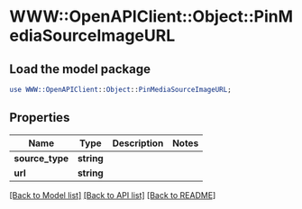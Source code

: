 # WWW::OpenAPIClient::Object::PinMediaSourceImageURL

## Load the model package
```perl
use WWW::OpenAPIClient::Object::PinMediaSourceImageURL;
```

## Properties
Name | Type | Description | Notes
------------ | ------------- | ------------- | -------------
**source_type** | **string** |  | 
**url** | **string** |  | 

[[Back to Model list]](../README.md#documentation-for-models) [[Back to API list]](../README.md#documentation-for-api-endpoints) [[Back to README]](../README.md)


